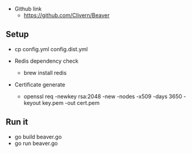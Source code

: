- Github link
    - https://github.com/Clivern/Beaver


## Setup

- cp config.yml config.dist.yml

- Redis dependency check
    - brew install redis

- Certificate generate
    - openssl req -newkey rsa:2048 -new -nodes -x509 -days 3650 -keyout key.pem -out cert.pem

## Run it
- go build beaver.go
- go run beaver.go
